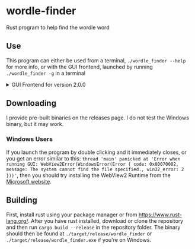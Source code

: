 # wordle-finder
Rust program to help find the wordle word

## Use
This program can either be used from a terminal, `./wordle_finder --help` for more info, or with the GUI frontend, launched by running `./wordle_finder -g` in a terminal

<details>
  <summary>GUI Frontend for version 2.0.0</summary>
<img src="https://user-images.githubusercontent.com/58576759/154787824-4358b931-f161-4ecb-9859-ba21066512c2.png" alt="GUI" />
</details>

## Downloading
I provide pre-built binaries on the releases page. I do not test the Windows binary, but it may work.

### Windows Users
If you launch the program by double clicking and it immediately closes, or you get an error similar to this: `thread 'main' panicked at 'Error when running GUI: WebView2Error(WindowsError(Error { code: 0x80070002, message: The system cannot find the file specified., win32_error: 2 }))'`, then you should try installing the WebView2 Runtime from the [Microsoft website](https://developer.microsoft.com/en-us/microsoft-edge/webview2/#download-section).

## Building
First, install rust using your package manager or from https://www.rust-lang.org/. After you have rust installed, download or clone the repository and then run `cargo build --release` in the repository folder. The binary should then be found at `./target/release/wordle_finder` or `./target/release/wordle_finder.exe` if you're on Windows.
